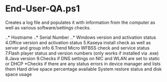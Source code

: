# End-User-QA.ps1

Creates a log file and populates it with information from the computer as well as various software/settings checks.

..* Hostname
..* Serial Number
..* Windows version and activation status
4.Office version and activation status
5.Kaseya install check as well as server and group info
6.Trend Micro WFBSS check and service status
7.Flash player status and version numbers (only works if installed via .exe)
8.Java version
9.Checks if DNS settings on NIC and WLAN are set to static or DHCP
*Checks if there are any status errors in device manager and lists them
Hard drive space percentage available
System restore status and disk space usage
